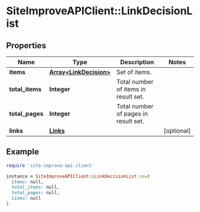 # SiteImproveAPIClient::LinkDecisionList

## Properties

| Name | Type | Description | Notes |
| ---- | ---- | ----------- | ----- |
| **items** | [**Array&lt;LinkDecision&gt;**](LinkDecision.md) | Set of items. |  |
| **total_items** | **Integer** | Total number of items in result set. |  |
| **total_pages** | **Integer** | Total number of pages in result set. |  |
| **links** | [**Links**](Links.md) |  | [optional] |

## Example

```ruby
require 'site-improve-api-client'

instance = SiteImproveAPIClient::LinkDecisionList.new(
  items: null,
  total_items: null,
  total_pages: null,
  links: null
)
```

